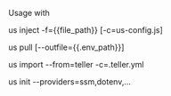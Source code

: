 Usage with

us inject -f={{file_path}} [-c=us-config.js]

us pull [--outfile={{.env_path}}]

us import --from=teller -c=.teller.yml

us init --providers=ssm,dotenv,...

